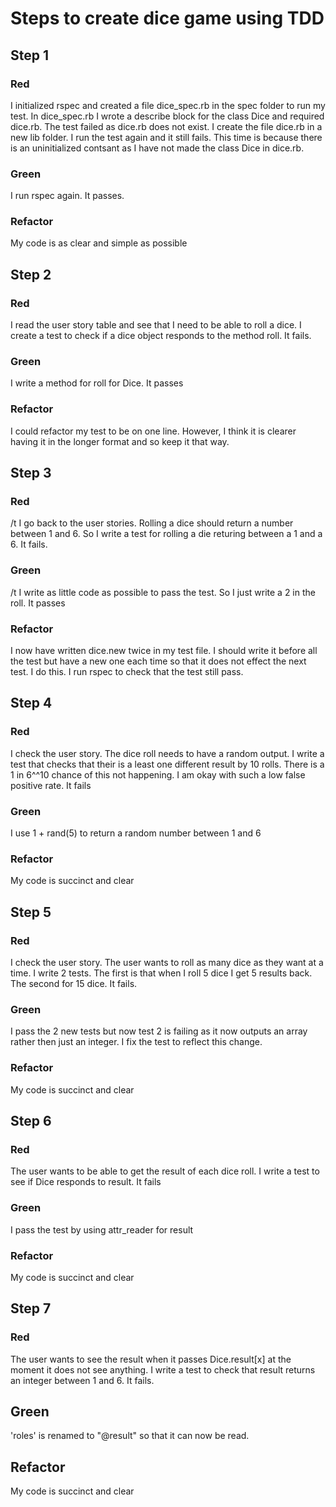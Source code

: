 # Steps to create dice game using TDD

## Step 1

### Red
I initialized rspec and created a file dice_spec.rb in the spec folder to run my test. In dice_spec.rb I wrote a describe block for the class Dice and required dice.rb. The test failed as dice.rb does not exist. I create the file dice.rb in a new lib folder. I run the test again and it still fails. This time is because there is an uninitialized contsant as I have not made the class Dice in dice.rb.

### Green
I run rspec again. It passes.

### Refactor
My code is as clear and simple as possible

## Step 2

### Red
I read the user story table and see that I need to be able to roll a dice. I create a
test to check if a dice object responds to the method roll. It fails.

### Green
I write a method for roll for Dice. It passes

### Refactor
I could refactor my test to be on one line. However, I think it is clearer having it in the longer format and so keep it that way.

## Step 3

### Red
/t I go back to the user stories. Rolling a dice should return a number between 1 and 6. So I write a test for rolling a die returing between a 1 and a 6. It fails.
### Green
/t I write as little code as possible to pass the test. So I just write a 2 in the roll. It passes
### Refactor
I now have written dice.new twice in my test file. I should write it before all the test but have a new one each time so that it does not effect the next test. I do this. I run rspec to check that the test still pass.

## Step 4

### Red
I check the user story. The dice roll needs to have a random output. I write a test that checks that their is a least one different result by 10 rolls. There is a 1 in 6^^10 chance of this not happening. I am okay with such a low false positive rate. It fails
### Green
I use 1 + rand(5) to return a random number between 1 and 6
### Refactor
My code is succinct and clear

## Step 5

### Red
I check the user story. The user wants to roll as many dice as they want at a time. I write 2 tests. The first is that when I roll 5 dice I get 5 results back. The second for 15 dice. It fails.
### Green
I pass the 2 new tests but now test 2 is failing as it now outputs an array rather then just an integer. I fix the test to reflect this change.
### Refactor
My code is succinct and clear

## Step 6

### Red
The user wants to be able to get the result of each dice roll. I write a test to see if Dice responds to result. It fails
### Green
I pass the test by using attr_reader for result
### Refactor
My code is succinct and clear

## Step 7

### Red
The user wants to see the result when it passes Dice.result[x] at the moment it does not see anything. I write a test to check that result returns an integer between 1 and 6. It fails.

## Green
'roles' is renamed to "@result" so that it can now be read.

## Refactor
My code is succinct and clear

